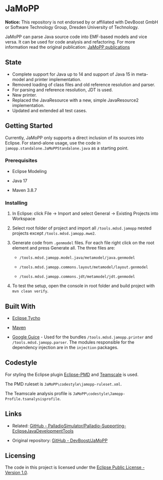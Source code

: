 # JaMoPP

**Notice:** This repository is not endorsed by or affiliated with DevBoost GmbH or Software Technology Group, Dresden University of Technology.

JaMoPP can parse Java source code into EMF-based models and vice versa. It can be used for code analysis and refactoring. For more information read the original publication: [JaMoPP publications](https://github.com/DevBoost/JaMoPP/tree/master/Doc/org.emftext.language.java.doc/publications)

## State

- Complete support for Java up to 14 and support of Java 15 in meta-model and printer implementation.
- Removed loading of class files and old reference resolution and parser.
- For parsing and reference resolution, JDT is used.
- New printer.
- Replaced the JavaResource with a new, simple JavaResource2 implementation.
- Updated and extended all test cases.

## Getting Started

Currently, JaMoPP only supports a direct inclusion of its sources into Eclipse. For stand-alone usage, use the code in `jamopp.standalone.JaMoPPStandalone.java`  as a starting point.

### Prerequisites

- Eclipse Modeling

- Java 17

- Maven 3.8.7

### Installing

1. In Eclipse: click File -> Import and select General -> Existing Projects into Workspace

2. Select root folder of project and import all `/tools.mdsd.jamopp` nested projects except `/tools.mdsd.jamopp.mwe2`.

3. Generate code from `.genmodel` files. For each file right click on the root element and press Generate all. The three files are:
   
   - `/tools.mdsd.jamopp.model.java/metamodel/java.genmodel`
   
   - `/tools.mdsd.jamopp.commons.layout/metamodel/layout.genmodel`
   
   - `/tools.mdsd.jamopp.commons.jdt/metamodel/jdt.genmodel`

4. To test the setup, open the console in root folder and build project with `mvn clean verify`.

## Built With

- [Eclipse Tycho](https://projects.eclipse.org/projects/technology.tycho)

- [Maven](https://maven.apache.org/)

- [Google Guice](https://github.com/google/guice) - Used for the bundles `/tools.mdsd.jamopp.printer` and `/tools.mdsd.jamopp.parser`. The modules responsible for the dependency injection are in the `injection` packages.

## Codestyle

For styling the Eclipse plugin [Eclipse-PMD](https://github.com/eclipse-pmd) and [Teamscale](https://teamscale.com) is used.

The PMD ruleset is `JaMoPP\codestyle\jamopp-ruleset.xml`.

The Teamscale analysis profile is `JaMoPP\codestyle\Jamopp-Profile.tsanalysisprofile`.

## Links

- Related: [GitHub - PalladioSimulator/Palladio-Supporting-EclipseJavaDevelopmentTools](https://github.com/PalladioSimulator/Palladio-Supporting-EclipseJavaDevelopmentTools)

- Original repository: [GitHub - DevBoost/JaMoPP](https://github.com/DevBoost/JaMoPP)

## Licensing

The code in this project is licensed under the [Eclipse Public License - Version 1.0](https://www.eclipse.org/legal/epl-v10.html).
